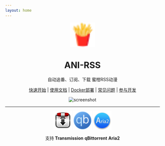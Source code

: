 ```yaml
---
layout: home
---
```


<div align="center">
<img alt="mikan-pic.png" height="80" width="80" src="./image/icon.svg"/>
<h1>
ANI-RSS
</h1>
<p align="center">
自动追番、订阅、下载 蜜柑RSS动漫
</p>

<a href="start">快速开始</a>
|
<a href="add-rss">使用文档</a>
|
<a href="deploy/docker">Docker部署</a>
|
<a href="faq">常见问题</a>
|
<a href="dev/basic">参与开发</a>

<p></p>

<img src="/screenshot/62f73859bd2fb7063f7f1eff12545fec-screenshot.png" alt="screenshot" id="screenshot">

<hr style="height: 1px;">

<div>
<img src="./image/tr.png" alt="transmission" width="60">
<img src="./image/qb.png" alt="qbittorrent" width="60">
<img src="./image/aria2.png" alt="aria2" width="60">
</div>

<p>支持 <strong>Transmission</strong> <strong>qBittorrent</strong> <strong>Aria2</strong></p>

</div>

<!--@include: ./other.md{2,}-->
